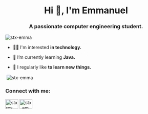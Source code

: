 <h1 align="center">Hi 👋, I'm Emmanuel</h1>
<h3 align="center">A passionate computer engineering student.</h3>

<p align="left"> <img src="https://komarev.com/ghpvc/?username=stx-emma&label=Profile%20views&color=0e75b6&style=flat" alt="stx-emma" /> </p>

- 👨‍💻 I'm interested **in technology.**

- 🌱 I’m currently learning **Java.**

- 📝 I regularly like **to learn new things.**

<p align="left">
</p>
<p>&nbsp;<img align="center" src="https://github-readme-stats.vercel.app/api?username=stx-emma&show_icons=true&locale=en" alt="stx-emma" /></p>

<h3 align="left">Connect with me:</h3>
<p align="left">
<a href="https://fb.com/stxrcx" target="blank"><img align="center" src="https://raw.githubusercontent.com/rahuldkjain/github-profile-readme-generator/master/src/images/icons/Social/facebook.svg" alt="stxrcx" height="30" width="40" /></a>
<a href="https://instagram.com/stx_em.ma" target="blank"><img align="center" src="https://raw.githubusercontent.com/rahuldkjain/github-profile-readme-generator/master/src/images/icons/Social/instagram.svg" alt="stx_em.ma" height="30" width="40" /></a>
</p>
